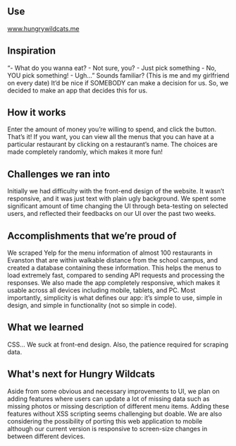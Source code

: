 ## Use
<a href="www.hungrywildcats.me">www.hungrywildcats.me</a>
## Inspiration
“- What do you wanna eat? - Not sure, you? - Just pick something - No, YOU pick something! - Ugh…” Sounds familiar? (This is me and my girlfriend on every date) It’d be nice if SOMEBODY can make a decision for us. So, we decided to make an app that decides this for us.
## How it works
Enter the amount of money you’re willing to spend, and click the button. That’s it! If you want, you can view all the menus that you can have at a particular restaurant by clicking on a restaurant’s name. The choices are made completely randomly, which makes it more fun!
## Challenges we ran into
Initially we had difficulty with the front-end design of the website. It wasn’t responsive, and it was just text with plain ugly background. We spent some significant amount of time changing the UI through beta-testing on selected users, and reflected their feedbacks on our UI over the past two weeks.
## Accomplishments that we’re proud of
We scraped Yelp for the menu information of almost 100 restaurants in Evanston that are within walkable distance from the school campus, and created a database containing these information. This helps the menus to load extremely fast, compared to sending API requests and processing the responses. We also made the app completely responsive, which makes it usable across all devices including mobile, tablets, and PC. Most importantly, simplicity is what defines our app: it’s simple to use, simple in design, and simple in functionality (not so simple in code).
## What we learned
CSS… We suck at front-end design. Also, the patience required for scraping data.
## What's next for Hungry Wildcats
Aside from some obvious and necessary improvements to UI, we plan on adding features where users can update a lot of missing data such as missing photos or missing description of different menu items. Adding these features without XSS scripting seems challenging but doable. We are also considering the possibility of porting this web application to mobile although our current version is responsive to screen-size changes in between different devices.
